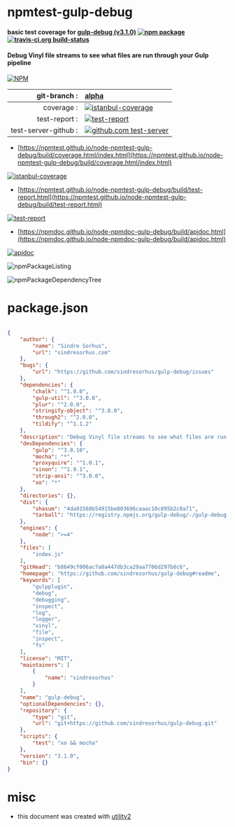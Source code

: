 # npmtest-gulp-debug

#### basic test coverage for  [gulp-debug (v3.1.0)](https://github.com/sindresorhus/gulp-debug#readme)  [![npm package](https://img.shields.io/npm/v/npmtest-gulp-debug.svg?style=flat-square)](https://www.npmjs.org/package/npmtest-gulp-debug) [![travis-ci.org build-status](https://api.travis-ci.org/npmtest/node-npmtest-gulp-debug.svg)](https://travis-ci.org/npmtest/node-npmtest-gulp-debug)

#### Debug Vinyl file streams to see what files are run through your Gulp pipeline

[![NPM](https://nodei.co/npm/gulp-debug.png?downloads=true&downloadRank=true&stars=true)](https://www.npmjs.com/package/gulp-debug)

| git-branch : | [alpha](https://github.com/npmtest/node-npmtest-gulp-debug/tree/alpha)|
|--:|:--|
| coverage : | [![istanbul-coverage](https://npmtest.github.io/node-npmtest-gulp-debug/build/coverage.badge.svg)](https://npmtest.github.io/node-npmtest-gulp-debug/build/coverage.html/index.html)|
| test-report : | [![test-report](https://npmtest.github.io/node-npmtest-gulp-debug/build/test-report.badge.svg)](https://npmtest.github.io/node-npmtest-gulp-debug/build/test-report.html)|
| test-server-github : | [![github.com test-server](https://npmtest.github.io/node-npmtest-gulp-debug/GitHub-Mark-32px.png)](https://npmtest.github.io/node-npmtest-gulp-debug/build/app/index.html) | | build-artifacts : | [![build-artifacts](https://npmtest.github.io/node-npmtest-gulp-debug/glyphicons_144_folder_open.png)](https://github.com/npmtest/node-npmtest-gulp-debug/tree/gh-pages/build)|

- [https://npmtest.github.io/node-npmtest-gulp-debug/build/coverage.html/index.html](https://npmtest.github.io/node-npmtest-gulp-debug/build/coverage.html/index.html)

[![istanbul-coverage](https://npmtest.github.io/node-npmtest-gulp-debug/build/screenCapture.buildCi.browser.%252Ftmp%252Fbuild%252Fcoverage.lib.html.png)](https://npmtest.github.io/node-npmtest-gulp-debug/build/coverage.html/index.html)

- [https://npmtest.github.io/node-npmtest-gulp-debug/build/test-report.html](https://npmtest.github.io/node-npmtest-gulp-debug/build/test-report.html)

[![test-report](https://npmtest.github.io/node-npmtest-gulp-debug/build/screenCapture.buildCi.browser.%252Ftmp%252Fbuild%252Ftest-report.html.png)](https://npmtest.github.io/node-npmtest-gulp-debug/build/test-report.html)

- [https://npmdoc.github.io/node-npmdoc-gulp-debug/build/apidoc.html](https://npmdoc.github.io/node-npmdoc-gulp-debug/build/apidoc.html)

[![apidoc](https://npmdoc.github.io/node-npmdoc-gulp-debug/build/screenCapture.buildCi.browser.%252Ftmp%252Fbuild%252Fapidoc.html.png)](https://npmdoc.github.io/node-npmdoc-gulp-debug/build/apidoc.html)

![npmPackageListing](https://npmtest.github.io/node-npmtest-gulp-debug/build/screenCapture.npmPackageListing.svg)

![npmPackageDependencyTree](https://npmtest.github.io/node-npmtest-gulp-debug/build/screenCapture.npmPackageDependencyTree.svg)



# package.json

```json

{
    "author": {
        "name": "Sindre Sorhus",
        "url": "sindresorhus.com"
    },
    "bugs": {
        "url": "https://github.com/sindresorhus/gulp-debug/issues"
    },
    "dependencies": {
        "chalk": "^1.0.0",
        "gulp-util": "^3.0.0",
        "plur": "^2.0.0",
        "stringify-object": "^3.0.0",
        "through2": "^2.0.0",
        "tildify": "^1.1.2"
    },
    "description": "Debug Vinyl file streams to see what files are run through your Gulp pipeline",
    "devDependencies": {
        "gulp": "^3.8.10",
        "mocha": "*",
        "proxyquire": "^1.0.1",
        "sinon": "^1.9.1",
        "strip-ansi": "^3.0.0",
        "xo": "*"
    },
    "directories": {},
    "dist": {
        "shasum": "4da91568b54915be803696caaac10c895b2c0a71",
        "tarball": "https://registry.npmjs.org/gulp-debug/-/gulp-debug-3.1.0.tgz"
    },
    "engines": {
        "node": ">=4"
    },
    "files": [
        "index.js"
    ],
    "gitHead": "b8649cf006ac7a8a447db3ca29aa7706d297b8c6",
    "homepage": "https://github.com/sindresorhus/gulp-debug#readme",
    "keywords": [
        "gulpplugin",
        "debug",
        "debugging",
        "inspect",
        "log",
        "logger",
        "vinyl",
        "file",
        "inspect",
        "fs"
    ],
    "license": "MIT",
    "maintainers": [
        {
            "name": "sindresorhus"
        }
    ],
    "name": "gulp-debug",
    "optionalDependencies": {},
    "repository": {
        "type": "git",
        "url": "git+https://github.com/sindresorhus/gulp-debug.git"
    },
    "scripts": {
        "test": "xo && mocha"
    },
    "version": "3.1.0",
    "bin": {}
}
```



# misc
- this document was created with [utility2](https://github.com/kaizhu256/node-utility2)
